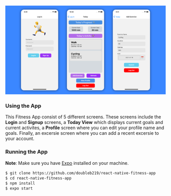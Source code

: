 ![Screenshot](https://raw.githubusercontent.com/avigael/react-native-fitness-app/main/screenshot/screenshot.png "Screenshot")

### Using the App

This Fitness App consist of 5 different screens. These screens include the **Login** and **Signup** screens, a **Today View** which displays current goals and current activites, a **Profile** screen where you can edit your profile name and goals. Finally, an excersie screen where you can add a recent excersie to your account.

### Running the App

**Note**: Make sure you have [Expo](https://docs.expo.io/ "Expo") installed on your machine.

```
$ git clone https://github.com/doubleb219/react-native-fitness-app
$ cd react-native-fitness-app
$ npm install
$ expo start
```

